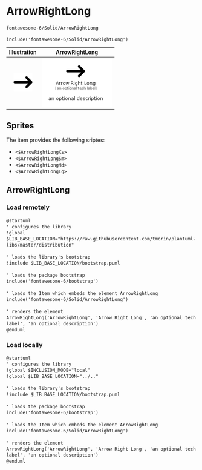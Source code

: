 # ArrowRightLong


```text
fontawesome-6/Solid/ArrowRightLong
```

```text
include('fontawesome-6/Solid/ArrowRightLong')
```



| Illustration | ArrowRightLong |
| :---: | :---: |
| ![illustration for Illustration](../../fontawesome-6/Solid/ArrowRightLong.png) | ![illustration for ArrowRightLong](../../fontawesome-6/Solid/ArrowRightLong.Local.png) |



## Sprites
The item provides the following sriptes:

- `<$ArrowRightLongXs>`
- `<$ArrowRightLongSm>`
- `<$ArrowRightLongMd>`
- `<$ArrowRightLongLg>`





## ArrowRightLong

### Load remotely
```plantuml
@startuml
' configures the library
!global $LIB_BASE_LOCATION="https://raw.githubusercontent.com/tmorin/plantuml-libs/master/distribution"

' loads the library's bootstrap
!include $LIB_BASE_LOCATION/bootstrap.puml

' loads the package bootstrap
include('fontawesome-6/bootstrap')

' loads the Item which embeds the element ArrowRightLong
include('fontawesome-6/Solid/ArrowRightLong')

' renders the element
ArrowRightLong('ArrowRightLong', 'Arrow Right Long', 'an optional tech label', 'an optional description')
@enduml
```

### Load locally
```plantuml
@startuml
' configures the library
!global $INCLUSION_MODE="local"
!global $LIB_BASE_LOCATION="../.."

' loads the library's bootstrap
!include $LIB_BASE_LOCATION/bootstrap.puml

' loads the package bootstrap
include('fontawesome-6/bootstrap')

' loads the Item which embeds the element ArrowRightLong
include('fontawesome-6/Solid/ArrowRightLong')

' renders the element
ArrowRightLong('ArrowRightLong', 'Arrow Right Long', 'an optional tech label', 'an optional description')
@enduml
```

